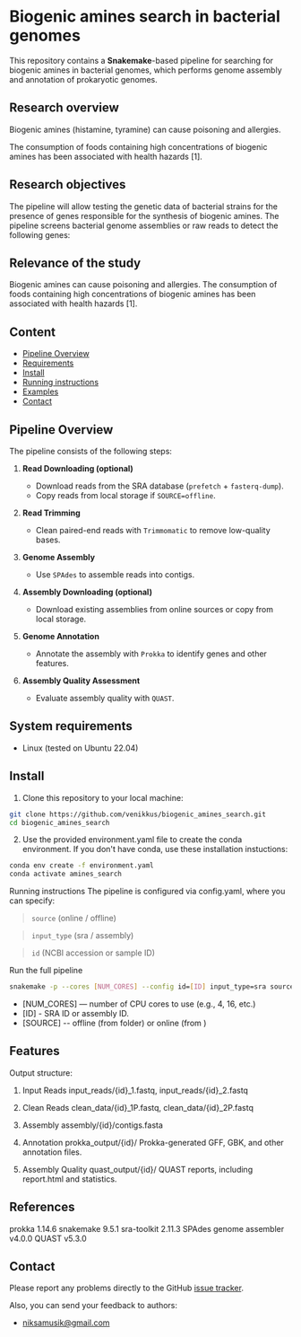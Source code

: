 # Biogenic amines search in bacterial genomes

This repository contains a **Snakemake**-based pipeline for searching for biogenic amines in bacterial genomes, which performs genome assembly and annotation of prokaryotic genomes.

## Research overview

Biogenic amines (histamine, tyramine) can cause poisoning and allergies.

The consumption of foods containing high concentrations of biogenic amines has been associated with health hazards [1].

## Research objectives

The pipeline will allow testing the genetic data of bacterial strains for the presence of genes responsible for the synthesis of biogenic amines. The pipeline screens bacterial genome assemblies or raw reads to detect the following genes:


## Relevance of the study

Biogenic amines can cause poisoning and allergies. The consumption of foods containing high concentrations of biogenic amines has been associated with health hazards [1]. 

## Content

- [Pipeline Overview](#pipeline-overview)
- [Requirements](#requirements)
- [Install](#install)
- [Running instructions](#running-instructions)
- [Examples](#examples)
- [Contact](#contact)

## Pipeline Overview

The pipeline consists of the following steps:

1. **Read Downloading (optional)**  
   - Download reads from the SRA database (`prefetch` + `fasterq-dump`).
   - Copy reads from local storage if `SOURCE=offline`.

2. **Read Trimming**  
   - Clean paired-end reads with `Trimmomatic` to remove low-quality bases.

3. **Genome Assembly**  
   - Use `SPAdes` to assemble reads into contigs.

4. **Assembly Downloading (optional)**  
   - Download existing assemblies from online sources or copy from local storage.

5. **Genome Annotation**  
   - Annotate the assembly with `Prokka` to identify genes and other features.

6. **Assembly Quality Assessment**  
   - Evaluate assembly quality with `QUAST`.

## System requirements

- Linux (tested on Ubuntu 22.04)

## Install

1. Clone this repository to your local machine:
```bash
git clone https://github.com/venikkus/biogenic_amines_search.git
cd biogenic_amines_search
```

2. Use the provided environment.yaml file to create the conda environment.  If you don't have conda, use these installation instuctions:

```bash
conda env create -f environment.yaml
conda activate amines_search
```


Running instructions
The pipeline is configured via config.yaml, where you can specify:

>`source` (online / offline)

>`input_type` (sra / assembly)

>`id` (NCBI accession or sample ID)

Run the full pipeline
```bash
snakemake -p --cores [NUM_CORES] --config id=[ID] input_type=sra source=[SOURCE]

```

- [NUM_CORES] — number of CPU cores to use (e.g., 4, 16, etc.)
- [ID] - SRA ID or assembly ID.
- [SOURCE] -- offline (from folder) or online (from )


## Features
Output structure:

1. Input Reads
input_reads/{id}_1.fastq, input_reads/{id}_2.fastq

2. Clean Reads
clean_data/{id}_1P.fastq, clean_data/{id}_2P.fastq

3. Assembly
assembly/{id}/contigs.fasta

4. Annotation
prokka_output/{id}/
Prokka-generated GFF, GBK, and other annotation files.

5. Assembly Quality
quast_output/{id}/
QUAST reports, including report.html and statistics.

## References

prokka 1.14.6
snakemake 9.5.1
sra-toolkit 2.11.3
SPAdes genome assembler v4.0.0
QUAST v5.3.0

## Contact

Please report any problems directly to the GitHub [issue tracker](https://github.com/venikkus/biogenic_amines_search/issues).

Also, you can send your feedback to authors:
- [niksamusik@gmail.com](mailto:niksamusik@gmail.com)